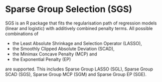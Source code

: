 # Sparse Group Selection (SGS) 

SGS is an R package that fits the regularisation path of regression models (linear and logistic) with additively combined penalty terms.
All possible combinations of 

- the Least Absolute Shrinkage and Selection Operator (LASSO),
- the Smoothly Clipped Absolute Deviation (SCAD),
- the Minimax Concave Penalty (MCP) and
- the Exponential Penalty (EP) 

are supported.
This includes Sparse Group LASSO (SGL), Sparse Group SCAD (SGS), Sparse Group MCP (SGM) and Sparse Group EP (SGE).

